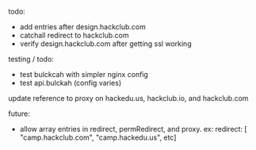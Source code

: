todo:

- add entries after design.hackclub.com
- catchall redirect to hackclub.com
- verify design.hackclub.com after getting ssl working

testing / todo:

- test bulckcah with simpler nginx config
- test api.bulckah (config varies)

update reference to proxy on hackedu.us, hackclub.io, and hackclub.com

future:

- allow array entries in redirect, permRedirect, and proxy. ex: redirect: [ "camp.hackclub.com", "camp.hackedu.us", etc]
